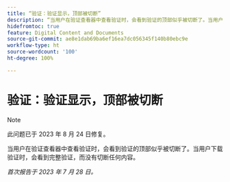 ```yaml
---
title: “验证：验证显示，顶部被切断”
description: “当用户在验证查看器中查看验证时，会看到验证的顶部似乎被切断了。当用户下载验证时，会看到完整验证，而没有切断任何内容。”
hidefromtoc: true
feature: Digital Content and Documents
source-git-commit: ae8e1dab69ba6ef16ea7dc056345f140b80ebc9e
workflow-type: ht
source-wordcount: '100'
ht-degree: 100%

---
```



# 验证：验证显示，顶部被切断

<!--WF and WFP TOCs-->

>[!NOTE]
>
>此问题已于 2023 年 8 月 24 日修复。

当用户在验证查看器中查看验证时，会看到验证的顶部似乎被切断了。当用户下载验证时，会看到完整验证，而没有切断任何内容。

_首次报告于 2023 年 7 月 28 日。_

